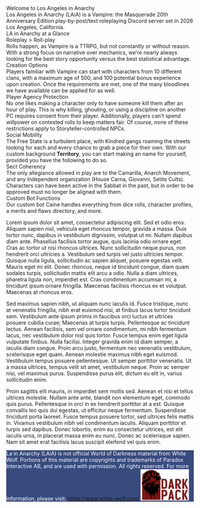 <div class="pageHero" style="background-image: url('assets/cover.png');">
  <div class="pageHeroHeader">
      Welcome to Los Angeles in Anarchy
  </div>
  <div class="pageHeroSubtext">
  Los Angeles in Anarchy (LAiA) is a Vampire: the Masquerade 20th Anniversary Edition play-by-post/text roleplaying Discord server set in 2026 Los Angeles, California.
  </div>
</div>
<div class="container">

<div class="leftHeader">
LA in Anarchy at a Glance
</div>

<div class="gridContainer">
  <div class="gridChild">
    <div class="secondHeader">
    Roleplay > Roll-play
    </div>
    Rolls happen, as Vampire is a TTRPG, but not constantly or without reason. With a strong focus on narrative over mechanics, we're nearly always looking for the best story opportunity versus the best statistical advantage.
  </div>
  <div class="gridChild">
    <div class="secondHeader">
      Creation Options
    </div>
    Players familiar with Vampire can start with characters from 10 different clans, with a maximum age of 500, and 100 potential bonus experience upon creation. Once the requirements are met, one of the many bloodlines we have available can be applied for as well.
  </div>
  <div class="gridChild">
    <div class="secondHeader">
    Player Agency Protection
    </div>
  No one likes making a character only to have someone kill them after an hour of play. This is why killing, ghouling, or using a discipline on another PC requires consent from their player. Additionally, players can't spend willpower on contested rolls to keep matters fair. Of course, none of these restrictions apply to Storyteller-controlled NPCs.
  </div>
  <div class="gridChild">
    <div class="secondHeader">
    Social Mobility
    </div>
  The Free State is a turbulent place, with Kindred gangs roaming the streets looking for each and every chance to grab a piece for their own. With our custom background <b>Territory</b>, you can start making an name for yourself, provided you have the following to do so.
  </div>
  <div class="gridChild">
    <div class="secondHeader">
    Sect Coherency
    </div>
  The only allegiance allowed in play are to the Camarilla, Anarch Movement, and any Independent organization (House Carna, Giovanni, Setite Cults). Characters can have been active in the Sabbat in the past, but in order to be approved must no longer be aligned with them.
  </div>
  <div class="gridChild">
    <div class="secondHeader">
    Custom Bot Functions
    </div>
    Our custom bot Caine handles everything from dice rolls, character profiles, a merits and flaws directory, and more.
  </div>
</div>


Lorem ipsum dolor sit amet, consectetur adipiscing elit. Sed et odio eros. Aliquam sapien nisl, vehicula eget rhoncus tempor, gravida a massa. Duis tortor nunc, dapibus in vestibulum dignissim, volutpat ut mi. Nullam dapibus diam ante. Phasellus facilisis tortor augue, quis lacinia odio ornare eget. Cras ac tortor ut nisi rhoncus ultrices. Nunc sollicitudin neque purus, non hendrerit orci ultricies a. Vestibulum sed turpis vel justo ultricies tempor. Quisque nulla ligula, sollicitudin ac sapien aliquet, posuere egestas velit. Mauris eget mi elit. Donec rhoncus, neque id tincidunt congue, diam quam sodales turpis, sollicitudin mattis elit arcu a odio. Nulla a diam ultrices, pharetra ligula non, imperdiet est. Cras condimentum accumsan mi, a tincidunt ipsum ornare fringilla. Maecenas facilisis rhoncus ex et volutpat. Maecenas at rhoncus eros.

Sed maximus sapien nibh, ut aliquam nunc iaculis id. Fusce tristique, nunc at venenatis fringilla, nibh erat euismod nisi, at finibus lacus tortor tincidunt sem. Vestibulum ante ipsum primis in faucibus orci luctus et ultrices posuere cubilia curae; Maecenas at turpis turpis. Pellentesque ac tincidunt lectus. Aenean facilisis, sem vel ornare condimentum, mi nibh fermentum lacus, nec vestibulum dolor nisl quis tortor. Fusce tempus enim eget ligula vulputate finibus. Nulla facilisi. Integer gravida enim id diam semper, a iaculis diam congue. Proin arcu justo, fermentum nec venenatis vestibulum, scelerisque eget quam. Aenean molestie maximus nibh eget euismod. Vestibulum tempus posuere pellentesque. Ut semper porttitor venenatis. Ut a massa ultrices, tempus velit sit amet, vestibulum neque. Proin ac semper nisi, vel maximus purus. Suspendisse purus elit, dictum eu elit in, varius sollicitudin enim.

Proin sagittis elit mauris, in imperdiet sem mollis sed. Aenean et nisi et tellus ultrices molestie. Nullam ante ante, blandit non elementum eget, commodo quis purus. Pellentesque in orci in ex hendrerit porttitor at a est. Quisque convallis leo quis dui egestas, ut efficitur neque fermentum. Suspendisse tincidunt porta laoreet. Fusce tempus posuere tortor, sed ultrices felis mattis in. Vivamus vestibulum nibh vel condimentum iaculis. Aliquam porttitor et turpis sed dapibus. Donec lobortis, enim eu consectetur ultrices, est elit iaculis urna, in placerat massa enim eu nunc. Donec ac scelerisque sapien. Nam sit amet erat facilisis lacus suscipit eleifend vel quis enim.

</div>

<div class= blueWrapper>
  <div class=whiteBlueBreak> </div>
  <div class="footer" style="color: white; background-color: #384b7e;">
    La in Anarchy (LAiA) is not official World of Darkness material from White Wolf. Portions of this material are copyrights and trademarks of Paradox Interactive AB, and are used with permission. All rights reserved. For more information, please visit: <a href="https://www.white-wolf.com/">https://www.white-wolf.com/</a>
    <span style="margin-top: 10px;"> <img src='assets/darkPack.png' width="130px"> </span>
    </div>
</div>
